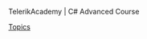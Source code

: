 TelerikAcademy | C# Advanced Course

[Topics](https://github.com/TelerikAcademy/CSharp-Part-2/tree/master/Topics)

